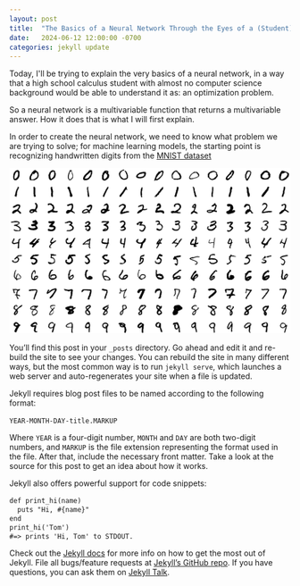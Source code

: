 ```yaml
---
layout: post
title:  "The Basics of a Neural Network Through the Eyes of a (Student) Mathematician"
date:   2024-06-12 12:00:00 -0700
categories: jekyll update
---
```


Today, I'll be trying to explain the very basics of a neural network, in a way that a high school calculus student with almost no computer science background would be able to understand it as: an optimization problem.

So a neural network is a multivariable function that returns a multivariable answer. How it does that is what I will first explain.

In order to create the neural network, we need to know what problem we are trying to solve; for machine learning models, the starting point is recognizing handwritten digits from the [MNIST dataset][dataset] 

![Example Images](_site/assets/MnistExamplesModified.png)












[dataset]: https://www.kaggle.com/datasets/hojjatk/mnist-dataset



You’ll find this post in your `_posts` directory. Go ahead and edit it and re-build the site to see your changes. You can rebuild the site in many different ways, but the most common way is to run `jekyll serve`, which launches a web server and auto-regenerates your site when a file is updated.

Jekyll requires blog post files to be named according to the following format:

`YEAR-MONTH-DAY-title.MARKUP`

Where `YEAR` is a four-digit number, `MONTH` and `DAY` are both two-digit numbers, and `MARKUP` is the file extension representing the format used in the file. After that, include the necessary front matter. Take a look at the source for this post to get an idea about how it works.

Jekyll also offers powerful support for code snippets:
```
def print_hi(name)
  puts "Hi, #{name}"
end
print_hi('Tom')
#=> prints 'Hi, Tom' to STDOUT.
```
Check out the [Jekyll docs][jekyll-docs] for more info on how to get the most out of Jekyll. File all bugs/feature requests at [Jekyll’s GitHub repo][jekyll-gh]. If you have questions, you can ask them on [Jekyll Talk][jekyll-talk].

[jekyll-docs]: https://jekyllrb.com/docs/home
[jekyll-gh]:   https://github.com/jekyll/jekyll
[jekyll-talk]: https://talk.jekyllrb.com/
